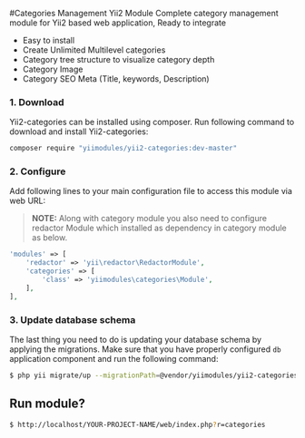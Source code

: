 #Categories Management Yii2 Module
Complete category management module for Yii2 based web application, Ready to integrate

* Easy to install
* Create Unlimited Multilevel categories
* Category tree structure to visualize category depth
* Category Image
* Category SEO Meta (Title, keywords, Description)

### 1. Download

Yii2-categories can be installed using composer. Run following command to download and
install Yii2-categories:

```bash
composer require "yiimodules/yii2-categories:dev-master"
```

### 2. Configure

Add following lines to your main configuration file to access this module via web URL:
> **NOTE:** Along with category module you also need to configure redactor Module which installed as dependency in category module as below.

```php
'modules' => [
	'redactor' => 'yii\redactor\RedactorModule',
    'categories' => [
        'class' => 'yiimodules\categories\Module',
    ],
],
```

### 3. Update database schema

The last thing you need to do is updating your database schema by applying the
migrations. Make sure that you have properly configured `db` application component
and run the following command:

```bash
$ php yii migrate/up --migrationPath=@vendor/yiimodules/yii2-categories/migrations
```

## Run module?

```bash
$ http://localhost/YOUR-PROJECT-NAME/web/index.php?r=categories
```